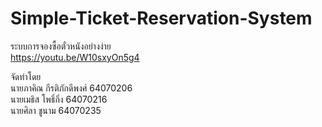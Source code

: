 # Simple-Ticket-Reservation-System
ระบบการจองซื้อตั๋วหนังอย่างง่าย <br />
https://youtu.be/W10sxyOn5g4 <br />

  จัดทำโดย<br>
นายภาคิณ กีรติภักดีพงศ์ 64070206<br>
นายเมธิส โพธิ์กิ่ง 64070216<br>
นายศิลา ชูนาม 64070235<br>
